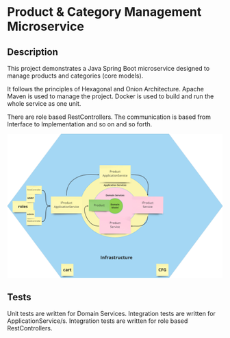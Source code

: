 # Product & Category Management Microservice

## Description
This project demonstrates a Java Spring Boot microservice designed to manage products and categories (core models).

It follows the principles of Hexagonal and Onion Architecture.
Apache Maven is used to manage the project. Docker is used to build and run the whole service as one unit.

There are role based RestControllers.
The communication is based from Interface to Implementation and so on and so forth.

![Hexagonal Architecture in combination](img/architecture.png)

## Tests

Unit tests are written for Domain Services.
Integration tests are written for ApplicationService/s.
Integration tests are written for role based RestControllers.
